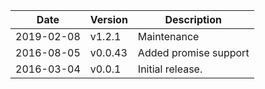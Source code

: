 | Date        | Version | Description |
| ----------- | ------- | ----------- |
| 2019-02-08  | v1.2.1  | Maintenance |
| 2016-08-05  | v0.0.43 | Added promise support |
| 2016-03-04  | v0.0.1  | Initial release. |
